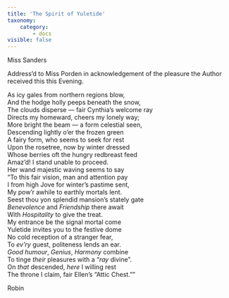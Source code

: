 ```yaml
---
title: 'The Spirit of Yuletide'
taxonomy:
    category:
        - docs
visible: false
---
```


<div class="author">Miss Sanders</div>

Address’d to Miss Porden in acknowledgement of the pleasure the Author received this <span data-tippy="January 2d. 1810" class="green">this Evening</span>.
  
As icy gales from northern regions blow,  
And the hodge holly peeps beneath the snow,  
The clouds disperse — fair Cynthia’s welcome ray  
Directs my homeward, cheers my lonely way;  
More bright the beam — a form celestial seen,  
Descending lightly o’er the frozen green  
A fairy form, who seems to seek for rest  
Upon the rosetree, now by winter dressed  
Whose berries oft the hungry redbreast feed  
Amaz’d! I stand unable to proceed.  
Her wand majestic waving seems to say  
“To this fair vision, man and attention pay  
I from high Jove for winter’s pastime sent,  
My pow’r awhile to earthly mortals lent.  
Seest thou yon splendid mansion’s stately gate  
*Benevolence* and *Friendship* there await  
With *Hospitality* to give the treat.  
My entrance be the signal mortal come  
Yuletide invites you to the festive dome  
No cold reception of a stranger fear,  
To *ev’ry* guest, politeness lends an ear.  
*Good humour*, *Genius*, *Harmony* combine  
To tinge *their* pleasures with a “*ray* divine”.  
On *that* descended, *here* I willing rest  
The throne I claim, fair Ellen’s “Attic Chest.””

Robin